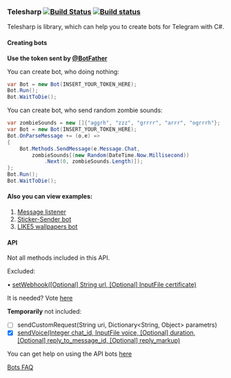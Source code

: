 ### Telesharp [![Build Status](https://travis-ci.org/DaFri-Nochiterov/Telesharp.svg?branch=master)](https://travis-ci.org/DaFri-Nochiterov/Telesharp) [![Build status](https://ci.appveyor.com/api/projects/status/awr6xu7dwca69w6b/branch/master?svg=true)](https://ci.appveyor.com/project/DaFri-Nochiterov/telesharp/branch/master)
Telesharp is library, which can help you to create bots for Telegram with C#.

#### Creating bots
<b>Use the token sent by [@BotFather](http://telegram.me/BotFather)</b>


You can create bot, who doing nothing:

```csharp
var Bot = new Bot(INSERT_YOUR_TOKEN_HERE);
Bot.Run();
Bot.WaitToDie();
```

You can create bot, who send random zombie sounds:
```csharp
var zombieSounds = new []{"aggrh", "zzz", "grrrr", "arrr", "ogrrrh"};
var Bot = new Bot(INSERT_YOUR_TOKEN_HERE);
Bot.OnParseMessage += (o,e) =>
{
	Bot.Methods.SendMessage(e.Message.Chat,
		zombieSounds[(new Random(DateTime.Now.Millisecond))
			.Next(0, zombieSounds.Length)]);
};
Bot.Run();
Bot.WaitToDie();
```

#### Also you can view examples:

1. [Message listener](https://github.com/DaFri-Nochiterov/Telesharp/wiki/Create-message-listener-bot-and-upgrade-it-to-sticker-sender-bot#create-message-listener-bot-and-upgrade-it-to-sticker-sender-bot>)
2. [Sticker-Sender bot](https://github.com/DaFri-Nochiterov/Telesharp/wiki/Create-message-listener-bot-and-upgrade-it-to-sticker-sender-bot#upgrade-bot)
3. [LIKE5 wallpapers bot](https://github.com/DaFri-Nochiterov/LIKE5Bot_Telegram)

#### API

Not all methods included in this API.

Excluded:

• [setWebhook([Optional] String url, [Optional] InputFile certificate)](https://core.telegram.org/bots/api#setwebhook)

It is needed? Vote [here](https://github.com/DaFri-Nochiterov/Telesharp/issues/1)

<b>Temporarily</b> not included:
- [ ] sendCustomRequest(String uri, Dictionary&lt;String, Object&gt; parametrs)
- [x] [sendVoice(Integer chat_id, InputFile voice, [Optional] duration, [Optional] reply_to_message_id, [Optional] reply_markup)](https://core.telegram.org/bots/api#sendvoice)

You can get help on using the API bots [here](https://core.telegram.org/bots/api)

[Bots FAQ](https://core.telegram.org/bots/faq)
